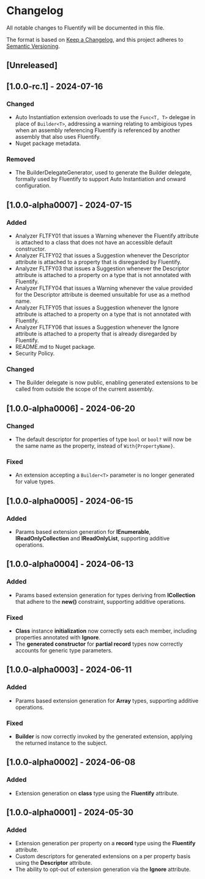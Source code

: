 # Changelog
All notable changes to Fluentify will be documented in this file.

The format is based on [Keep a Changelog](https://keepachangelog.com/en/1.0.0/),
and this project adheres to [Semantic Versioning](https://semver.org/spec/v2.0.0.html).

## [Unreleased]

## [1.0.0-rc.1] - 2024-07-16

### Changed

- Auto Instantiation extension overloads to use the `Func<T, T>` delegae in place of `Builder<T>`, addressing a warning relating to ambigious types when an assembly referencing Fluentify is referenced by another assembly that also uses Fluentify.
- Nuget package metadata.

### Removed

- The BuilderDelegateGenerator, used to generate the Builder<T> delegate, formally used by Fluentify to support Auto Instantiation and onward configuration.

## [1.0.0-alpha0007] - 2024-07-15

### Added

- Analyzer FLTFY01 that issues a Warning whenever the Fluentify attribute is attached to a class that does not have an accessible default constructor.
- Analyzer FLTFY02 that issues a Suggestion whenever the Descriptor attribute is attached to a property that is disregarded by Fluentify.
- Analyzer FLTFY03 that issues a Suggestion whenever the Descriptor attribute is attached to a property on a type that is not annotated with Fluentify.
- Analyzer FLTFY04 that issues a Warning whenever the value provided for the Descriptor attribute is deemed unsuitable for use as a method name.
- Analyzer FLTFY05 that issues a Suggestion whenever the Ignore attribute is attached to a property on a type that is not annotated with Fluentify.
- Analyzer FLTFY06 that issues a Suggestion whenever the Ignore attribute is attached to a property that is already disregarded by Fluentify.
- README.md to Nuget package.
- Security Policy.

### Changed

- The Builder<T> delegate is now public, enabling generated extensions to be called from outside the scope of the current assembly.

## [1.0.0-alpha0006] - 2024-06-20

### Changed

- The default descriptor for properties of type ``bool`` or ``bool?`` will now be the same name as the property, instead of ``With{PropertyName}``.

### Fixed

- An extension accepting a ``Builder<T>`` parameter is no longer generated for value types.

## [1.0.0-alpha0005] - 2024-06-15

### Added

- Params based extension generation for **IEnumerable<T>**, **IReadOnlyCollection<T>** and **IReadOnlyList<T>**, supporting additive operations.

## [1.0.0-alpha0004] - 2024-06-13

### Added

- Params based extension generation for types deriving from **ICollection<T>** that adhere to the **new()** constraint, supporting additive operations.

### Fixed

- **Class** instance **initialization** now correctly sets each member, including properties annotated with **Ignore**.
- The **generated constructor** for **partial record** types now correctly accounts for generic type parameters.

## [1.0.0-alpha0003] - 2024-06-11

### Added

- Params based extension generation for **Array** types, supporting additive operations.

### Fixed

- **Builder<T>** is now correctly invoked by the generated extension, applying the returned instance to the subject.

## [1.0.0-alpha0002] - 2024-06-08

### Added

- Extension generation on **class** type using the **Fluentify** attribute.

## [1.0.0-alpha0001] - 2024-05-30

### Added

- Extension generation per property on a **record** type using the **Fluentify** attribute.
- Custom descriptors for generated extensions on a per property basis using the **Descriptor** attribute.
- The ability to opt-out of extension generation via the **Ignore** attribute.